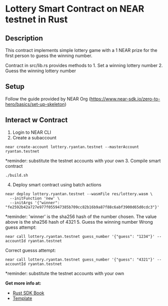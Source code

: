 # Lottery Smart Contract on NEAR testnet in Rust

## Description

This contract implements simple lottery game with a 1 NEAR prize for the first person to guess the winning number. 

Contract in src/lib.rs provides methods to 
    1. Set a winning lottery number 
    2. Guess the winning lottery number

## Setup
Follow the guide provided by NEAR Org (https://www.near-sdk.io/zero-to-hero/basics/set-up-skeleton)

## Interact w Contract
1. Login to NEAR CLI 
2. Create a subaccount
```
near create-account lottery.ryantan.testnet --masterAccount ryantan.testnet
```
*reminder: substitute the testnet accounts with your own
3. Compile smart contract
```
./build.sh
```
4. Deploy smart contract using batch actions
```
near deploy lottery.ryantan.testnet --wasmFile res/lottery.wasm \
  --initFunction 'new' \
  --initArgs '{"winner": "fe2592b42a727e977f055947385b709cc82b16b9a87f88c6abf3900d65d0cdc3"}'
```
*reminder: 'winner' is the sha256 hash of the number chosen. The value above is the sha256 hash of 4321
5. Guess the winning number
Wrong guess attempt:
```
near call lottery.ryantan.testnet guess_number '{"guess": "1234"}' --accountId ryantan.testnet
```
Correct guesss attempt:
```
near call lottery.ryantan.testnet guess_number '{"guess": "4321"}' --accountId ryantan.testnet
```
*reminder: substitute the testnet accounts with your own

**Get more info at:**
* [Rust SDK Book](https://www.near-sdk.io/)
* [Template](https://github.com/near-examples/rust-template)
